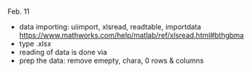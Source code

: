Feb. 11
- data importing: uiimport, xlsread, readtable, importdata https://www.mathworks.com/help/matlab/ref/xlsread.html#bthgbma
- type .xlsx
- reading of data is done via 
- prep the data: remove emepty, chara, 0 rows & columns
